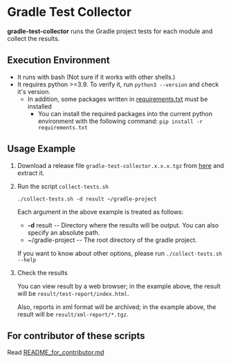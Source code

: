 # Gradle Test Collector

**gradle-test-collector** runs the Gradle project tests for each module and collect the results.


## Execution Environment

- It runs with bash (Not sure if it works with other shells.)
- It requires python >=3.9. To verify it, run `python3 --version` and check it's version.
  - In addition, some packages written in [requirements.txt](requirements.txt) must be installed
    - You can install the required packages into the current python environment with the following command: `pip install -r requirements.txt`


## Usage Example

1. Download a release file `gradle-test-collector.x.x.x.tgz` from [here](https://github.com/unaguna/gradle-test-collector/releases) and extract it.

1. Run the script `collect-tests.sh`

    ```shell
    ./collect-tests.sh -d result ~/gradle-project
    ```

    Each argument in the above example is treated as follows:
    - **-d** result -- Directory where the results will be output. You can also specify an absolute path.
    - ~/gradle-project -- The root directory of the gradle project.

    If you want to know about other options, please run `./collect-tests.sh --help`

1. Check the results

    You can view result by a web browser; in the example above, the result will be `result/test-report/index.html`.

    Also, reports in xml format will be archived; in the example above, the result will be `result/xml-report/*.tgz`.


## For contributor of these scripts

Read [README_for_contributor.md](./README_for_contributor.md)